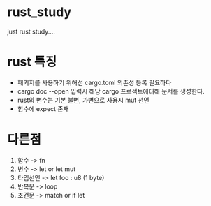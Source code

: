 # rust_study
just rust study....

# rust 특징
- 패키지를 사용하기 위해선 cargo.toml 의존성 등록 필요하다
- cargo doc --open 입력시 해당 cargo 프로젝트에대해 문서를 생성한다.
- rust의 변수는 기본 불변, 가변으로 사용시 mut 선언
- 함수에 expect 존재
# 다른점
1. 함수 -> fn
2. 변수 -> let or let mut
3. 타입선언 -> let foo : u8 (1 byte)
4. 반복문 -> loop
5. 조건문 -> match or if let
